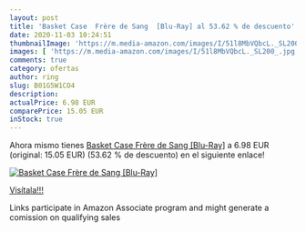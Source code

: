 ```yaml
---
layout: post
title: 'Basket Case  Frère de Sang  [Blu-Ray] al 53.62 % de descuento'
date: 2020-11-03 10:24:51
thumbnailImage: 'https://m.media-amazon.com/images/I/51l8MbVQbcL._SL200_.jpg'
images: [ 'https://m.media-amazon.com/images/I/51l8MbVQbcL._SL200_.jpg' ]
comments: true
category: ofertas
author: ring
slug: B01G5W1CO4
description:
actualPrice: 6.98 EUR
comparePrice: 15.05 EUR
inStock: true
---
```


Ahora mismo tienes [Basket Case  Frère de Sang  [Blu-Ray]](https://www.amazon.fr/dp/B01G5W1CO4/?tag=tolees0d-21) a 6.98 EUR (original: 15.05 EUR) (53.62 %  de descuento) en el siguiente enlace!

[![Basket Case  Frère de Sang  [Blu-Ray]](https://m.media-amazon.com/images/I/51l8MbVQbcL._SL200_.jpg)](https://www.amazon.fr/dp/B01G5W1CO4/?tag=tolees0d-21)

[Visítala!!!](https://www.amazon.fr/dp/B01G5W1CO4/?tag=tolees0d-21)

Links participate in Amazon Associate program and might generate a comission on qualifying sales
